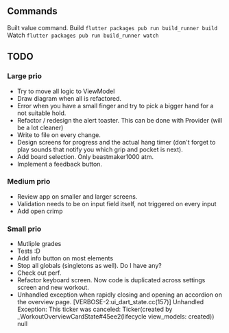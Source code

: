 ## Commands
Built value command.
Build
`flutter packages pub run build_runner build`
Watch
`flutter packages pub run build_runner watch`

## TODO
### Large prio

- Try to move all logic to ViewModel
- Draw diagram when all is refactored.
- Error when you have a small finger and try to pick a bigger hand for a not suitable hold.
- Refactor / redesign the alert toaster. This can be done with Provider (will be a lot cleaner)
- Write to file on every change.
- Design screens for progress and the actual hang timer (don't forget to play sounds that notify you which grip and pocket is next).
- Add board selection. Only beastmaker1000 atm.
- Implement a feedback button.

### Medium prio

- Review app on smaller and larger screens.
- Validation needs to be on input field itself, not triggered on every input
- Add open crimp

### Small prio

- Mutliple grades
- Tests :D
- Add info button on most elements
- Stop all globals (singletons as well). Do I have any?
- Check out perf.
- Refactor keyboard screen. Now code is duplicated across settings screen and new workout.
- Unhandled exception when rapidly closing and opening an accordion on the overview page.
  [VERBOSE-2:ui_dart_state.cc(157)] Unhandled Exception: This ticker was canceled: Ticker(created by _WorkoutOverviewCardState#45ee2(lifecycle view_models: created))
  null